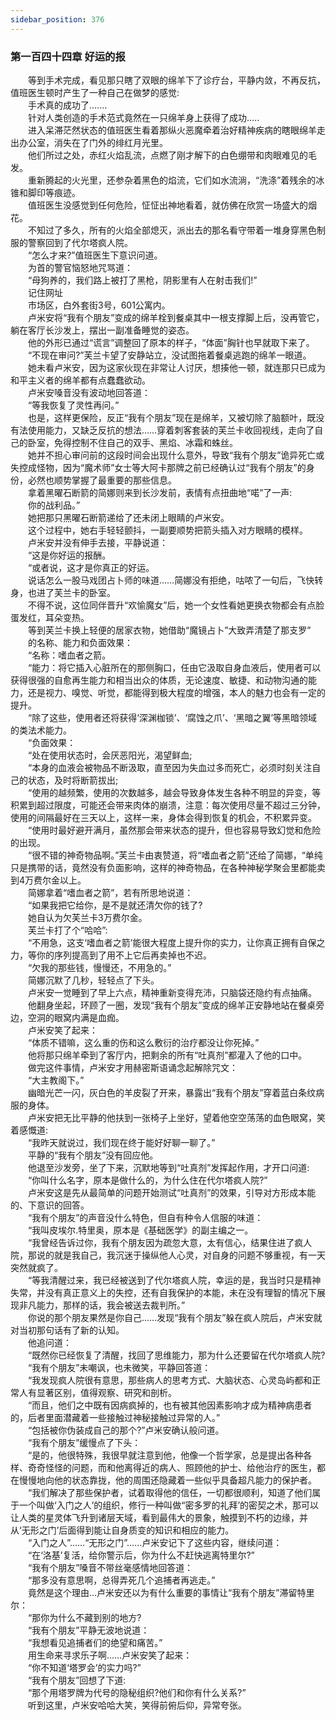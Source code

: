 ```yaml
---
sidebar_position: 376
---
```

### 第一百四十四章 好运的报  


　　等到手术完成，看见那只瞎了双眼的绵羊下了诊疗台，平静内敛，不再反抗，值班医生顿时产生了一种自己在做梦的感觉:  
　　手术真的成功了…....  
　　针对人类创造的手术范式竟然在一只绵羊身上获得了成功…..  
　　进入呆滞茫然状态的值班医生看着那纵火恶魔牵着治好精神疾病的瞎眼绵羊走出办公室，消失在了门外的绯红月光里。  
　　他们所过之处，赤红火焰乱流，点燃了刚才解下的白色绷带和肉眼难见的毛发。  
　　重新腾起的火光里，还参杂着黑色的焰流，它们如水流淌，“洗涤”着残余的冰锥和脚印等痕迹。  
　　值班医生没感觉到任何危险，怔怔出神地看着，就仿佛在欣赏一场盛大的烟花。  
　　不知过了多久，所有的火焰全部熄灭，派出去的那名看守带着一堆身穿黑色制服的警察回到了代尔塔疯人院。  
　　“怎么才来?”值班医生下意识问道。  
　　为首的警官恼怒地咒骂道：  
　　“母狗养的，我们路上被打了黑枪，阴影里有人在射击我们!”  
　　记住网址  
　　市场区，白外套街3号，601公寓内。  
　　卢米安将“我有个朋友”变成的绵羊栓到餐桌其中一根支撑脚上后，没再管它，躺在客厅长沙发上，摆出一副准备睡觉的姿态。  
　　他的外形已通过“谎言”调整回了原本的样子，“体面”胸针也早就取下来了。  
　　“不现在审问?”芙兰卡望了安静站立，没试图拖着餐桌逃跑的绵羊一眼道。  
　　她未看卢米安，因为这家伙现在非常让人讨厌，想揍他一顿，就连那只已成为和平主义者的绵羊都有点蠢蠢欲动。  
　　卢米安嗓音没有波动地回答道：  
　　“等我恢复了灵性再问。”  
　　也是，这样更保险，反正“我有个朋友”现在是绵羊，又被切除了脑额叶，既没有法使用能力，又缺乏反抗的想法……穿着刺客套装的芙兰卡收回视线，走向了自己的卧室，免得控制不住自己的双手、黑焰、冰霜和蛛丝。  
　　她并不担心审问前的这段时间会出现什么意外，导致“我有个朋友”诡异死亡或失控成怪物，因为“魔术师”女士等大阿卡那牌之前已经确认过“我有个朋友”的身份，必然也顺势掌握了最重要的那些信息。  
　　拿着黑曜石断箭的简娜则来到长沙发前，表情有点扭曲地“喏”了一声:  
　　你的战利品。”  
　　她把那只黑曜石断箭递给了还未闭上眼睛的卢米安。  
　　这个过程中，她右手轻轻颤抖，一副要顺势把箭头插入对方眼睛的模样。  
　　卢米安并没有伸手去接，平静说道：  
　　“这是你好运的报酬。  
　　“或者说，这才是你真正的好运。  
　　说话怎么一股马戏团占卜师的味道……简娜没有拒绝，咕哝了一句后，飞快转身，也进了芙兰卡的卧室。  
　　不得不说，这位同伴晋升“欢愉魔女”后，她一个女性看她更换衣物都会有点脸蛋发红，耳朵变热。  
　　等到芙兰卡换上轻便的居家衣物，她借助“魔镜占卜”大致弄清楚了那支罗”  
　　的名称、能力和负面效果：  
　　“名称：嗜血者之箭。  
　　“能力：将它插入心脏所在的那侧胸口，任由它汲取自身血液后，使用者可以获得很强的自愈再生能力和相当出众的体质，无论速度、敏捷、和动物沟通的能力，还是视力、嗅觉、听觉，都能得到极大程度的增强，本人的魅力也会有一定的提升。  
　　“除了这些，使用者还将获得‘深渊枷锁’、‘腐蚀之爪’、‘黑暗之翼’等黑暗领域的类法术能力。  
　　“负面效果：  
　　“处在使用状态时，会厌恶阳光，渴望鲜血;  
　　“本身的血液会被物品不断汲取，直至因为失血过多而死亡，必须时刻关注自己的状态，及时将断箭拔出;  
　　“使用的越频繁，使用的次数越多，越会导致身体发生各种不明显的异变，等积累到超过限度，可能还会带来肉体的崩溃，注意：每次使用尽量不超过三分钟，使用的间隔最好在三天以上，这样一来，身体会得到恢复的机会，不积累异变。  
　　“使用时最好避开满月，虽然那会带来状态的提升，但也容易导致幻觉和危险的出现。  
　　“很不错的神奇物品啊。”芙兰卡由衷赞道，将“嗜血者之箭”还给了简娜，“单纯只是携带的话，竟然没有负面影响，这样的神奇物品，在各种神秘学聚会里都能卖到4万费尔金以上。  
　　简娜拿着“嗜血者之箭”，若有所思地说道：  
　　“如果我把它给你，是不是就还清欠你的钱了?  
　　她自认为欠芙兰卡3万费尔金。  
　　芙兰卡打了个“哈哈”:  
　　“不用急，这支‘嗜血者之箭’能很大程度上提升你的实力，让你真正拥有自保之力，等你的序列提高到了用不上它后再卖掉也不迟。  
　　“欠我的那些钱，慢慢还，不用急的。”  
　　简娜沉默了几秒，轻轻点了下头。  
　　卢米安一觉睡到了早上六点，精神重新变得充沛，只脑袋还隐约有点抽痛。  
　　他翻身坐起，环顾了一圈，发现“我有个朋友”变成的绵羊正安静地站在餐桌旁边，空洞的眼窝内满是血痂。  
　　卢米安笑了起来：  
　　“体质不错嘛，这么重的伤和这么敷衍的治疗都没让你死掉。”  
　　他将那只绵羊牵到了客厅内，把剩余的所有“吐真剂”都灌入了他的口中。  
　　做完这件事情，卢米安才用赫密斯语诵念起解除咒文：  
　　“大主教阁下。”  
　　幽暗光芒一闪，灰白色的羊皮裂了开来，暴露出“我有个朋友”穿着蓝白条纹病服的身体。  
　　卢米安把无比平静的他扶到一张椅子上坐好，望着他空空荡荡的血色眼窝，笑着感慨道:  
　　“我昨天就说过，我们现在终于能好好聊一聊了。”  
　　平静的“我有个朋友”没有回应他。  
　　他退至沙发旁，坐了下来，沉默地等到“吐真剂”发挥起作用，才开口问道:  
　　“你叫什么名字，原本是做什么的，为什么住在代尔塔疯人院?”  
　　卢米安这是先从最简单的问题开始测试“吐真剂”的效果，引导对方形成本能的、下意识的回答。  
　　“我有个朋友”的声音没什么特色，但自有种令人信服的味道：  
　　“我叫皮埃尔.特里奥，原本是《基础医学》的副主编之一。  
　　“我曾经告诉过你，我有个朋友因为疏忽大意，太有信心，结果住进了疯人院，那说的就是我自己，我沉迷于操纵他人心灵，对自身的问题不够重视，有一天突然就疯了。  
　　“等我清醒过来，我已经被送到了代尔塔疯人院，幸运的是，我当时只是精神失常，并没有真正意义上的失控，还有自我保护的本能，未在没有理智的情况下展现非凡能力，那样的话，我会被送去裁判所。”  
　　你说的那个朋友果然是你自己……发现“我有个朋友”躲在疯人院后，卢米安就对当初那句话有了新的认知。  
　　他追问道：  
　　“既然你已经恢复了清醒，找回了思维能力，那为什么还要留在代尔塔疯人院?  
　　“我有个朋友”未嘲讽，也未微笑，平静回答道：  
　　“我发现疯人院很有意思，那些病人的思考方式、大脑状态、心灵岛屿都和正常人有显著区别，值得观察、研究和剖析。  
　　“而且，他们之中既有因病疯掉的，也有被其他因素影响才成为精神病患者的，后者里面潜藏着一些接触过神秘接触过异常的人。”  
　　“包括被你伪装成自己的那个?”卢米安确认般问道。  
　　“我有个朋友”缓慢点了下头：  
　　“是的，他很特殊，我很早就注意到他，他像一个哲学家，总是提出各种各样、奇奇怪怪的问题，而和他离得近的病人、照顾他的护士、给他治疗的医生，都在慢慢地向他的状态靠拢，他的周围还隐藏着一些似乎具备超凡能力的保护者。  
　　“我们解决了那些保护者，试着取得他的信任，一切都很顺利，知道了他们属于一个叫做‘入门之人’的组织，修行一种叫做“密多罗的礼拜’的密契之术，那可以让人类的星灵体飞升到诸层天域，看到最伟大的景象，触摸到不朽的边缘，并从‘无形之门’后面得到能让自身质变的知识和相应的能力。  
　　“入门之人”……“无形之门”……卢米安记下了这些内容，继续问道：  
　　“在‘洛基’复活，给你警示后，你为什么不赶快逃离特里尔?”  
　　“我有个朋友”嗓音不带丝毫感情地回答道：  
　　“那多没有意思啊，总得弄死几个追捕者再逃走。”  
　　竟然是这个理由…卢米安还以为有什么重要的事情让“我有个朋友”滞留特里尔：  
　　“那你为什么不藏到别的地方?  
　　“我有个朋友”平静无波地说道：  
　　“我想看见追捕者们的绝望和痛苦。”  
　　用生命来寻求乐子啊……卢米安笑了起来：  
　　“你不知道‘塔罗会’的实力吗?”  
　　“我有个朋友”回想了下道:  
　　“那个用塔罗牌为代号的隐秘组织?他们和你有什么关系?”  
　　听到这里，卢米安哈哈大笑，笑得前俯后仰，异常夸张。  
